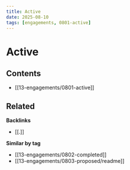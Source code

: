 ```yaml
---
title: Active
date: 2025-08-10
tags: [engagements, 0801-active]
---
```

# Active

<!-- AUTO-TOC:START -->

## Contents
- [[13-engagements/0801-active]]

<!-- AUTO-TOC:END -->


<!-- RELATED:START -->

## Related
**Backlinks**
- [[.]]

**Similar by tag**
- [[13-engagements/0802-completed]]
- [[13-engagements/0803-proposed/readme]]

<!-- RELATED:END -->